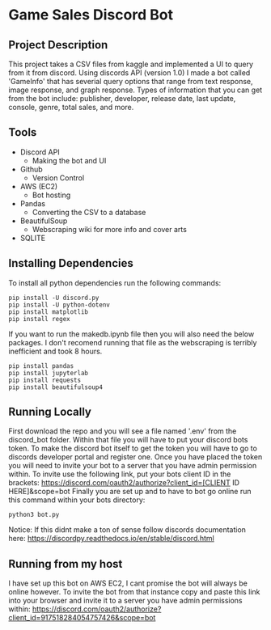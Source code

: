# Game Sales Discord Bot



## Project Description
This project takes a CSV files from kaggle and implemented a UI to query from it from discord. Using discords API (version 1.0) I made a bot called 'GameInfo' that has severial query options that range from text response, image response, and graph response. Types of information that you can get from the bot include: publisher, developer, release date, last update, console, genre, total sales, and more.

## Tools
* Discord API
    * Making the bot and UI
* Github
    * Version Control
* AWS (EC2)
    * Bot hosting
* Pandas
    * Converting the CSV to a database
* BeautifulSoup
    * Webscraping wiki for more info and cover arts
* SQLITE

## Installing Dependencies
To install all python dependencies run the following commands:
```
pip install -U discord.py
pip install -U python-dotenv
pip install matplotlib
pip install regex
```
If you want to run the makedb.ipynb file then you will also need the below packages. I don't recomend running that file as the webscraping is terribly inefficient and took 8 hours.
```
pip install pandas
pip install jupyterlab
pip install requests
pip install beautifulsoup4
```

## Running Locally
First download the repo and you will see a file named '.env' from the discord_bot folder. Within that file you will have to put your discord bots token. To make the discord bot itself to get the token you will have to go to discords developer portal and register one. Once you have placed the token you will need to invite your bot to a server that you have admin permission within. To invite use the following link, put your bots client ID in the brackets:
https://discord.com/oauth2/authorize?client_id=[CLIENT ID HERE]&scope=bot
Finally you are set up and to have to bot go online run this command within your bots directory:
```
python3 bot.py
```

Notice: If this didnt make a ton of sense follow discords documentation here:
https://discordpy.readthedocs.io/en/stable/discord.html

## Running from my host
I have set up this bot on AWS EC2, I cant promise the bot will always be online however. To invite the bot from that instance copy and paste this link into your browser and invite it to a server you have admin permissions within:
https://discord.com/oauth2/authorize?client_id=917518284054757426&scope=bot
